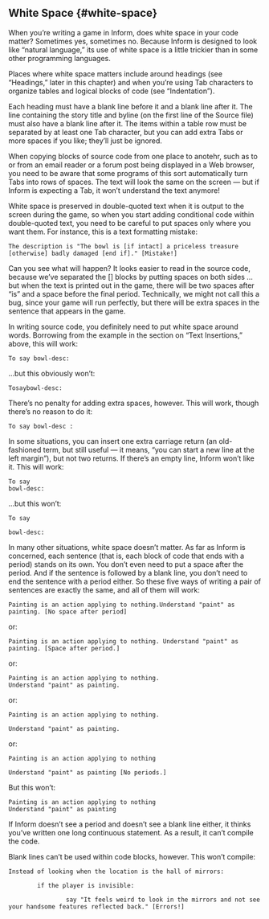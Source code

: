 ## White Space {#white-space}

When you’re writing a game in Inform, does white space in your code matter? Sometimes yes, sometimes no. Because Inform is designed to look like “natural language,” its use of white space is a little trickier than in some other programming languages.

Places where white space matters include around headings (see “Headings,” later in this chapter) and when you’re using Tab characters to organize tables and logical blocks of code (see “Indentation”).

Each heading must have a blank line before it and a blank line after it. The line containing the story title and byline (on the first line of the Source file) must also have a blank line after it. The items within a table row must be separated by at least one Tab character, but you can add extra Tabs or more spaces if you like; they’ll just be ignored.

When copying blocks of source code from one place to anotehr, such as to or from an email reader or a forum post being displayed in a Web browser, you need to be aware that some programs of this sort automatically turn Tabs into rows of spaces. The text will look the same on the screen — but if Inform is expecting a Tab, it won’t understand the text anymore!

White space is preserved in double-quoted text when it is output to the screen during the game, so when you start adding conditional code within double-quoted text, you need to be careful to put spaces only where you want them. For instance, this is a text formatting mistake:

```inform7
The description is "The bowl is [if intact] a priceless treasure [otherwise] badly damaged [end if]." [Mistake!]
```

Can you see what will happen? It looks easier to read in the source code, because we’ve separated the [] blocks by putting spaces on both sides … but when the text is printed out in the game, there will be two spaces after “is” and a space before the final period. Technically, we might not call this a bug, since your game will run perfectly, but there will be extra spaces in the sentence that appears in the game.

In writing source code, you definitely need to put white space around words. Borrowing from the example in the section on “Text Insertions,” above, this will work:

```inform7
To say bowl-desc:
```

...but this obviously won’t:

```inform7
Tosaybowl-desc:
```

There’s no penalty for adding extra spaces, however. This will work, though there’s no reason to do it:

```inform7
To say bowl-desc :
```

In some situations, you can insert one extra carriage return (an old-fashioned term, but still useful — it means, “you can start a new line at the left margin”), but not two returns. If there’s an empty line, Inform won’t like it. This will work:

```inform7
To say
bowl-desc:
```

...but this won’t:

```inform7
To say

bowl-desc:
```

In many other situations, white space doesn’t matter. As far as Inform is concerned, each sentence (that is, each block of code that ends with a period) stands on its own. You don’t even need to put a space after the period. And if the sentence is followed by a blank line, you don’t need to end the sentence with a period either. So these five ways of writing a pair of sentences are exactly the same, and all of them will work:

```inform7
Painting is an action applying to nothing.Understand "paint" as painting. [No space after period]
```

or:

```inform7
Painting is an action applying to nothing. Understand "paint" as painting. [Space after period.]
```

or:

```inform7
Painting is an action applying to nothing.
Understand "paint" as painting.
```

or:

```inform7
Painting is an action applying to nothing.

Understand "paint" as painting.
```

or:

```inform7
Painting is an action applying to nothing

Understand "paint" as painting [No periods.]
```

But this won’t:

```inform7
Painting is an action applying to nothing
Understand "paint" as painting
```

If Inform doesn’t see a period and doesn’t see a blank line either, it thinks you’ve written one long continuous statement. As a result, it can’t compile the code.

Blank lines can’t be used within code blocks, however. This won’t compile:

```inform7
Instead of looking when the location is the hall of mirrors:

        if the player is invisible:

                say "It feels weird to look in the mirrors and not see your handsome features reflected back." [Errors!]
```
